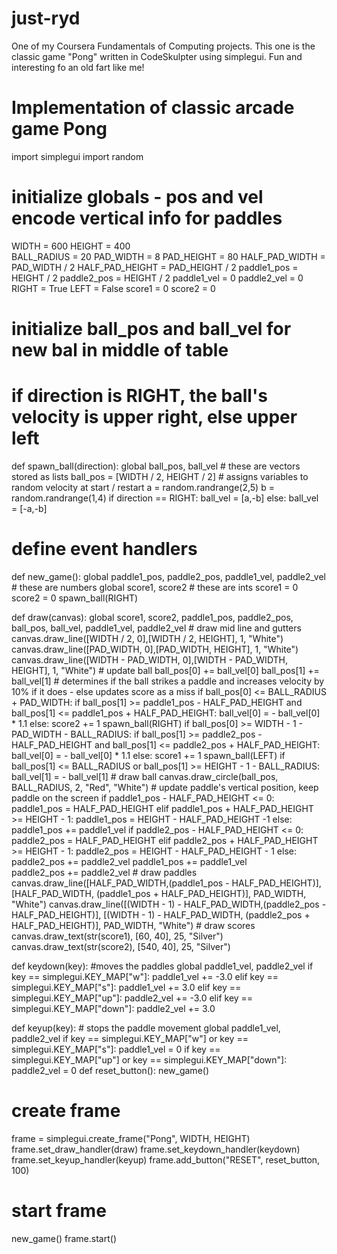 just-ryd
========
One of my Coursera Fundamentals of Computing projects. 
This one is the classic game "Pong" written in CodeSkulpter using simplegui. 
Fun and interesting fo an old fart like me!


# Implementation of classic arcade game Pong
import simplegui
import random

# initialize globals - pos and vel encode vertical info for paddles
WIDTH = 600
HEIGHT = 400       
BALL_RADIUS = 20
PAD_WIDTH = 8
PAD_HEIGHT = 80
HALF_PAD_WIDTH = PAD_WIDTH / 2
HALF_PAD_HEIGHT = PAD_HEIGHT / 2
paddle1_pos = HEIGHT / 2
paddle2_pos = HEIGHT / 2
paddle1_vel = 0
paddle2_vel = 0
RIGHT = True
LEFT = False
score1 = 0
score2 = 0

# initialize ball_pos and ball_vel for new bal in middle of table
# if direction is RIGHT, the ball's velocity is upper right, else upper left
def spawn_ball(direction):
    global ball_pos, ball_vel # these are vectors stored as lists
    ball_pos = [WIDTH / 2, HEIGHT / 2]
    # assigns variables to random velocity at start / restart
    a = random.randrange(2,5)
    b = random.randrange(1,4)
    if direction == RIGHT:
        ball_vel = [a,-b]
    else:
        ball_vel = [-a,-b]
 
# define event handlers
def new_game():
    global paddle1_pos, paddle2_pos, paddle1_vel, paddle2_vel  # these are numbers
    global score1, score2  # these are ints
    score1 = 0
    score2 = 0
    spawn_ball(RIGHT)
 
def draw(canvas):
    global score1, score2, paddle1_pos, paddle2_pos, ball_pos, ball_vel, paddle1_vel, paddle2_vel
    # draw mid line and gutters
    canvas.draw_line([WIDTH / 2, 0],[WIDTH / 2, HEIGHT], 1, "White")
    canvas.draw_line([PAD_WIDTH, 0],[PAD_WIDTH, HEIGHT], 1, "White")
    canvas.draw_line([WIDTH - PAD_WIDTH, 0],[WIDTH - PAD_WIDTH, HEIGHT], 1, "White")
    # update ball
    ball_pos[0] += ball_vel[0]
    ball_pos[1] += ball_vel[1]
    # determines if the ball strikes a paddle and increases velocity by 10% if it does - else updates score as a miss
    if ball_pos[0] <= BALL_RADIUS + PAD_WIDTH:
        if ball_pos[1] >= paddle1_pos - HALF_PAD_HEIGHT and ball_pos[1] <= paddle1_pos + HALF_PAD_HEIGHT:
            ball_vel[0] = - ball_vel[0] * 1.1
        else:
            score2 += 1
            spawn_ball(RIGHT)
    if ball_pos[0] >= WIDTH - 1 - PAD_WIDTH - BALL_RADIUS:
        if ball_pos[1] >= paddle2_pos - HALF_PAD_HEIGHT and ball_pos[1] <= paddle2_pos + HALF_PAD_HEIGHT:
            ball_vel[0] = - ball_vel[0] * 1.1
        else:
            score1 += 1
            spawn_ball(LEFT)
    if ball_pos[1] <= BALL_RADIUS or ball_pos[1] >= HEIGHT - 1 - BALL_RADIUS:
        ball_vel[1] = - ball_vel[1]
     # draw ball
    canvas.draw_circle(ball_pos, BALL_RADIUS, 2, "Red", "White")
    # update paddle's vertical position, keep paddle on the screen
    if paddle1_pos - HALF_PAD_HEIGHT <= 0:
        paddle1_pos = HALF_PAD_HEIGHT
    elif paddle1_pos + HALF_PAD_HEIGHT >= HEIGHT - 1:
        paddle1_pos = HEIGHT - HALF_PAD_HEIGHT -1
    else:
        paddle1_pos += paddle1_vel
    if paddle2_pos - HALF_PAD_HEIGHT <= 0:
        paddle2_pos = HALF_PAD_HEIGHT
    elif paddle2_pos + HALF_PAD_HEIGHT >= HEIGHT - 1:
        paddle2_pos = HEIGHT - HALF_PAD_HEIGHT - 1
    else:
        paddle2_pos += paddle2_vel
    paddle1_pos += paddle1_vel    
    paddle2_pos += paddle2_vel
    # draw paddles
    canvas.draw_line([HALF_PAD_WIDTH,(paddle1_pos - HALF_PAD_HEIGHT)], [HALF_PAD_WIDTH, (paddle1_pos + HALF_PAD_HEIGHT)], PAD_WIDTH, "White")
    canvas.draw_line([(WIDTH - 1) - HALF_PAD_WIDTH,(paddle2_pos - HALF_PAD_HEIGHT)], [(WIDTH - 1) - HALF_PAD_WIDTH, (paddle2_pos + HALF_PAD_HEIGHT)], PAD_WIDTH, "White")
    # draw scores
    canvas.draw_text(str(score1), [60, 40], 25, "Silver")
    canvas.draw_text(str(score2), [540, 40], 25, "Silver")
        
def keydown(key):
    #moves the paddles
    global paddle1_vel, paddle2_vel
    if key == simplegui.KEY_MAP["w"]:
        paddle1_vel += -3.0
    elif key == simplegui.KEY_MAP["s"]:
        paddle1_vel += 3.0
    elif key == simplegui.KEY_MAP["up"]:
        paddle2_vel += -3.0
    elif key == simplegui.KEY_MAP["down"]:
        paddle2_vel += 3.0
    
def keyup(key):
    # stops the paddle movement
    global paddle1_vel, paddle2_vel
    if key == simplegui.KEY_MAP["w"] or key == simplegui.KEY_MAP["s"]:
        paddle1_vel = 0
    if key == simplegui.KEY_MAP["up"] or key == simplegui.KEY_MAP["down"]:
        paddle2_vel = 0
def reset_button():
    new_game() 
    
# create frame
frame = simplegui.create_frame("Pong", WIDTH, HEIGHT)
frame.set_draw_handler(draw)
frame.set_keydown_handler(keydown)
frame.set_keyup_handler(keyup)
frame.add_button("RESET", reset_button, 100)
# start frame
new_game()
frame.start()
